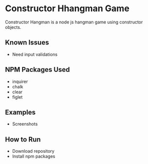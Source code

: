 # Constructor Hhangman Game
Constructor Hangman is a node js hangman game using constructor objects.

## Known Issues
* Need input validations

## NPM Packages Used
*  inquirer
*  chalk
*  clear
*  figlet

## Examples
*  Screenshots

## How to Run
* Download repository
* Install npm packages